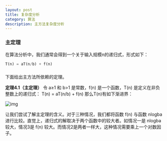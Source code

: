 ```yaml
---
layout: post
title: 复杂度分析
category: 算法
description: 主方法复杂度分析
---
```


### 主定理

在算法分析中，我们通常会得到一个关于输入规模n的递归式，形式如下：

```python
T(n) = aT(n/b) + f(n)
```

### 

下面给出主方法所依赖的定理。

**定理4.1（主定理）** 令 a≥1 和 b>1 是常数，f(n) 是一个函数，T(n) 是定义在非负整数上的递归式：
T(n) = aT(n/b) + f(n)
那么T(n)有如下渐进界：

![img](https://pic4.zhimg.com/80/v2-d35d97c54da9ac6bf8c9dd3386bdeb77_hd.jpg)

让我们尝试了解主定理的含义。对于三种情况，我们都将函数 f(n) 与函数 nlogba 进行比较。直觉上，递归式的解取决于两个函数中的较大者。如情况一是 nlogba 较大，情况3是 f(n) 较大。而情况2是两者一样大，这种情况需要乘上一个对数因子。